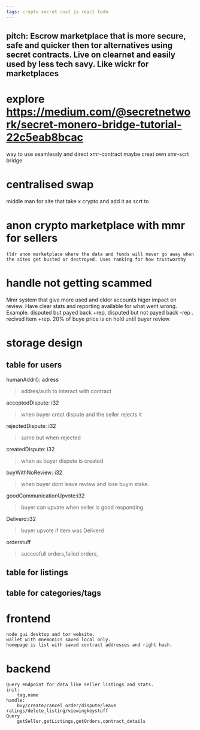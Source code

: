 ```yaml
---
tags: crypto secret rust js react todo
---
```

## pitch: Escrow marketplace that is more secure, safe and quicker then tor alternatives using secret contracts. Live on clearnet and easily used by less tech savy. Like wickr for marketplaces

# explore https://medium.com/@secretnetwork/secret-monero-bridge-tutorial-22c5eab8bcac
way to use seamlessly and direct xmr-contract
maybe creat own xmr-scrt bridge
# centralised swap
middle man for site that take x crypto and add it as scrt to 
# anon crypto marketplace with mmr for sellers
```
tldr anon marketplace where the data and funds will never go away when the sites get busted or destroyed. Uses ranking for how trustworthy
```
# handle not getting scammed
Mmr system that give more used and older accounts higer impact on review. Have clear stats and reporting available for what went wrong. Example. disputed but payed back +rep, disputed but not payed back -rep . recived item +rep. 20% of buye price is on hold until buyer review.

# storage design

## table for users
humanAddr(): adress
> addres/auth to interact with contract

acceptedDispute: i32
> when buyer creat dispute and the seller rejects it

rejectedDispute: i32
> same but when rejected

createdDispute: i32
> when as buyer dispute is created

buyWithNoReview: i32
> when buyer dont leave review and lose buyin stake.

goodCommunicationUpvote:i32
> buyer can upvate when seller is good responding

Deliverd:i32
> buyer upvote if item was Deliverd

orderstuff
>succesfull orders,failed orders,

## table for listings
## table for categories/tags

# frontend
    node gui desktop and tor website.
    wallet with mnemonics saved local only.
    homepage is list with saved contract addresses and right hash.
# backend
    Query endpoint for data like seller listings and stats.
    init:
        tag,name
    handle:
        buy/create/cancel_order/dispute/leave ratings/delete_listing/viewingkeystuff
    Query
        getSeller,getListings,getOrders,contract_details
